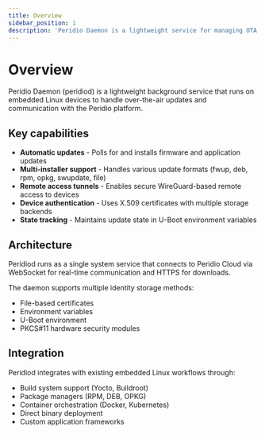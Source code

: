 ```yaml
---
title: Overview
sidebar_position: 1
description: 'Peridio Daemon is a lightweight service for managing OTA updates and device connectivity on embedded Linux systems.'
---
```


# Overview

Peridio Daemon (peridiod) is a lightweight background service that runs on embedded Linux devices to handle over-the-air updates and communication with the Peridio platform.

## Key capabilities

- **Automatic updates** - Polls for and installs firmware and application updates
- **Multi-installer support** - Handles various update formats (fwup, deb, rpm, opkg, swupdate, file)
- **Remote access tunnels** - Enables secure WireGuard-based remote access to devices
- **Device authentication** - Uses X.509 certificates with multiple storage backends
- **State tracking** - Maintains update state in U-Boot environment variables

## Architecture

Peridiod runs as a single system service that connects to Peridio Cloud via WebSocket for real-time communication and HTTPS for downloads.

The daemon supports multiple identity storage methods:

- File-based certificates
- Environment variables
- U-Boot environment
- PKCS#11 hardware security modules

## Integration

Peridiod integrates with existing embedded Linux workflows through:

- Build system support (Yocto, Buildroot)
- Package managers (RPM, DEB, OPKG)
- Container orchestration (Docker, Kubernetes)
- Direct binary deployment
- Custom application frameworks
